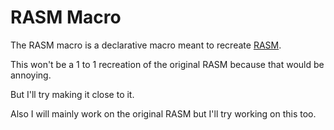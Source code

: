 # RASM Macro
 The RASM macro is a declarative macro meant to recreate [RASM](https://github.com/Thepuppetqueen57/rasm).

 This won't be a 1 to 1 recreation of the original RASM because that would be annoying.

 But I'll try making it close to it.

 Also I will mainly work on the original RASM but I'll try working on this too.
